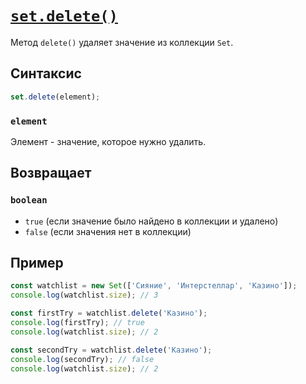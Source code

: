 # [`set.delete()`](../index.md)

Метод `delete()` удаляет значение из коллекции `Set`.

## Синтаксис

```js
set.delete(element);
```

### `element`

Элемент - значение, которое нужно удалить.

## Возвращает

### `boolean`

- `true` (если значение было найдено в коллекции и удалено)
- `false` (если значения нет в коллекции)

## Пример

```js
const watchlist = new Set(['Сияние', 'Интерстеллар', 'Казино']);
console.log(watchlist.size); // 3

const firstTry = watchlist.delete('Казино');
console.log(firstTry); // true
console.log(watchlist.size); // 2

const secondTry = watchlist.delete('Казино');
console.log(secondTry); // false
console.log(watchlist.size); // 2
```
